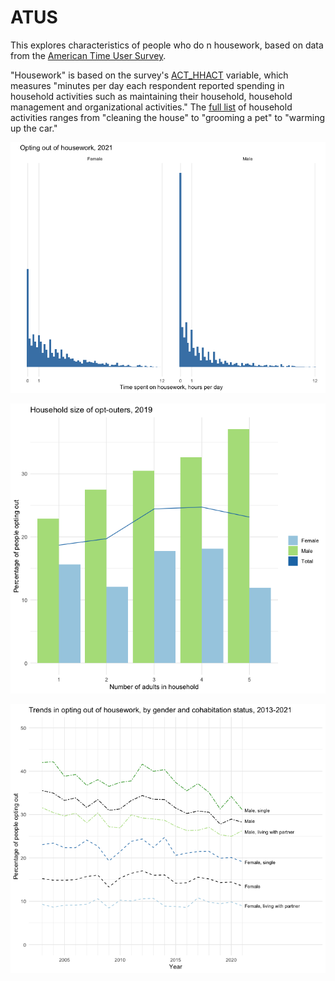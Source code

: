 # ATUS

This explores characteristics of people who do n housework, based on data from the [American Time User Survey](https://www.bls.gov/tus/home.htm).

"Housework" is based on the survey's [ACT_HHACT](https://www.atusdata.org/atus-action/time_use_variables/5834) variable, which measures 
"minutes per day each respondent reported spending in household activities such as maintaining their household, household management and organizational activities."
The [full list](https://www.atusdata.org/atus-action/categories/documentation?id=278374) of household activities ranges from "cleaning the house" to "grooming a pet" to "warming up the car."

![histogram of time spent on housework in 2021, by gender](https://github.com/orangejenny/visualizations/blob/master/atus/gender_histogram.png?raw=true)

![chart of household sizes of people reporting no time spent on housework, by gender](https://github.com/orangejenny/visualizations/blob/master/atus/household_size.png?raw=true)

![line graph of population reporting no time spent on housework, 2013-2021, by gender and partnered status](https://github.com/orangejenny/visualizations/blob/master/atus/gender_line_graph.png?raw=true)

